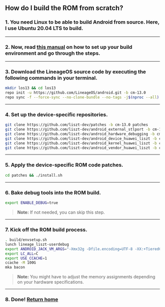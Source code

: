 ## How do I build the ROM from scratch?

### 1. You need Linux to be able to build Android from source. Here, I use Ubuntu 20.04 LTS to build.
---

### 2. Now, read [this manual](http://source.android.com/source/initializing.html) on how to set up your build environment and go through the steps.
---

### 3. Download the LineageOS source code by executing the following commands in your terminal.
```bash
mkdir los13 && cd los13
repo init -u https://github.com/LineageOS/android.git -b cm-13.0
repo sync -f --force-sync --no-clone-bundle --no-tags -j$(nproc --all)
```
---

### 4. Set up the device-specific repositories.
```bash
git clone https://github.com/liszt-dev/patches -b cm-13.0 patches
git clone https://github.com/liszt-dev/android_external_stlport -b cm-13.0 external/stlport
git clone https://github.com/liszt-dev/android_hardware_debugging -b cm-13.0 hardware/debugging
git clone https://github.com/liszt-dev/android_device_huawei_liszt -b cm-13.0 device/huawei/liszt
git clone https://github.com/liszt-dev/android_kernel_huawei_liszt -b cm-13.0 kernel/huawei/liszt
git clone https://github.com/liszt-dev/android_vendor_huawei_liszt -b cm-13.0 vendor/huawei/liszt
```
---

### 5. Apply the device-specific ROM code patches.
```bash
cd patches && ./install.sh
```
---

### 6. Bake debug tools into the ROM build.
```bash
export ENABLE_DEBUG=true
```
> **Note:** If not needed, you can skip this step.
---

### 7. Kick off the ROM build process.
```bash
. build/envsetup.sh
lunch lineage_liszt-userdebug
export ANDROID_JACK_VM_ARGS="-Xmx32g -Dfile.encoding=UTF-8 -XX:+TieredCompilation"
export LC_ALL=C
export USE_CCACHE=1
ccache -M 100G
mka bacon
```
> **Note:** You might have to adjust the memory assignments depending on your hardware specifications.
---

### 8. Done! [Return home](https://github.com/liszt-dev/wiki/blob/master/README.md)

